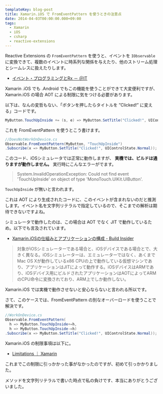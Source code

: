 ```yaml
---
templateKey: blog-post
title: Xamarin.iOS で FromEventPattern を使うときの注意点
date: 2014-04-03T00:00:00.000+09:00
tags:
  - Xamarin
  - iOS
  - csharp
  - reactive-extensions
---
```

Reactive Extensions の ``FromEventPattern`` を使うと、イベントを ``IObservable`` に変換できて、複数のイベントに時系列な関係を与えたり、他のストリーム処理とシームレスに扱えたりします。
<!--more-->

* [イベント・プログラミングとRx － ＠IT](http://www.atmarkit.co.jp/fdotnet/introrx/introrx_02/introrx_02_02.html)

Xamarin .iOS でも .Android でもこの機能を使うことができて大変便利ですが、Xamarin.iOS の場合 AOT による制限に気をつける必要があります。

以下は、なんの変哲もない、「ボタンを押したらタイトルを ”Clicked!” に変える」コードです。

```csharp
MyButton.TouchUpInside += (s, e) => MyButton.SetTitle("Clicked!", UIControlState.Normal);
```

これを FromEventPattern を使うとこう書けます。

```csharp
//DoesNotWorkOnDevice.cs
Observable.FromEventPattern(MyButton, "TouchUpInside")
.Subscribe(x => MyButton.SetTitle("Clicked!", UIControlState.Normal));
```

このコード、iOSシミュレータでは正常に動作しますが、 **実機では、ビルドは通りますが動作しません。** 実行時にこんなエラーがでます。


> System.InvalidOperationException: Could not find event 'TouchUpInside' on object of type 'MonoTouch.UIKit.UIButton'.

``TouchUpInside`` が無いと言われます。

これは AOT により生成されたコードに、このイベントが含まれないのだと推測します。イベント名を文字列リテラルで指定しているので、そこまでの解析は期待できないですよね。

シミュレータで動作したのは、この場合は AOT でなく JIT で動作しているため。以下でも言及されています。

* [Xamarin.iOSの仕組みとアプリケーションの構成 - Build Insider](http://www.buildinsider.net/mobile/insidexamarin/05)

> 対象がiOSシミュレーターである場合と、iOSデバイスである場合とで、大きく異なる。iOSシミュレーターは、エミュレーターではなく、あくまでMac OS Xが動作しているx86 CPUの上で動作している仮想マシンであり、アプリケーションはJITによって動作する。iOSデバイスはARMであり、iOSデバイス用にビルドされたアプリケーションはAOTによってARMのCPU命令に変換されており、ARM上でしか動作しない。

Xamarin.iOS では実機で動作させないと安心ならないと言われる所以です。

さて、このケースでは、FromEventPattern の別なオーバーロードを使うことで解決です。

```csharp
//WorkOnDevice.cs
Observable.FromEventPattern(
  h => MyButton.TouchUpInside+=h, 
  h => MyButton.TouchUpInside-=h)
.Subscribe(x => MyButton.SetTitle("Clicked!", UIControlState.Normal));
```

Xamarin.iOS の制限事項は以下に。

* [Limitations ｜ Xamarin](http://docs.xamarin.com/guides/ios/advanced_topics/limitations/)

これまでこの制限に引っかかった事がなかったのですが、初めて引っかかりました。

メソッドを文字列リテラルで書いた時点で私の負けです、本当にありがとうございました。